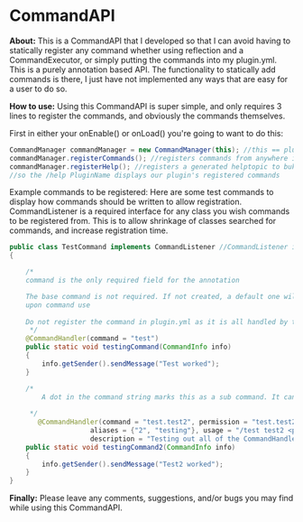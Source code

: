 CommandAPI 
==========
__About:__ This is a CommandAPI that I developed so that I can avoid having to statically register any command whether using reflection and a CommandExecutor, or simply putting the commands into my plugin.yml. This is a purely annotation based API.  The functionality to statically add commands is there, I just have not implemented any ways that are easy for a user to do so. 

__How to use:__ Using this CommandAPI is super simple, and only requires 3 lines to register the commands, and obviously the commands themselves.

First in either your onEnable() or onLoad() you're going to want to do this:
```java
CommandManager commandManager = new CommandManager(this); //this == plugin instance
commandManager.registerCommands(); //registers commands from anywhere in the plugin jar
commandManager.registerHelp(); //registers a generated helptopic to bukkit
//so the /help PluginName displays our plugin's registered commands
```

Example commands to be registered: Here are some test commands to display how commands should be written to allow registration.  CommandListener is a required interface for any class you wish commands to be registered from.  This is to allow shrinkage of classes searched for commands, and increase registration time.
```java
public class TestCommand implements CommandListener //CommandListener is required
{

    /*
    command is the only required field for the annotation

    The base command is not required. If not created, a default one will be generated and will direct to the usage
    upon command use
    
    Do not register the command in plugin.yml as it is all handled by this api
     */
    @CommandHandler(command = "test")
    public static void testingCommand(CommandInfo info)
    {
        info.getSender().sendMessage("Test worked");
    }

    /*
        A dot in the command string marks this as a sub command. It can go infinitely deep.
        
     */
       @CommandHandler(command = "test.test2", permission = "test.test2", noPermission = "LOL no permissions",
                    aliases = {"2", "testing"}, usage = "/test test2 <player>",
                    description = "Testing out all of the CommandHandler's attribute values")
    public static void testingCommand2(CommandInfo info)
    {
        info.getSender().sendMessage("Test2 worked");
    }
}
```

__Finally:__ Please leave any comments, suggestions, and/or bugs you may find while using this CommandAPI.

